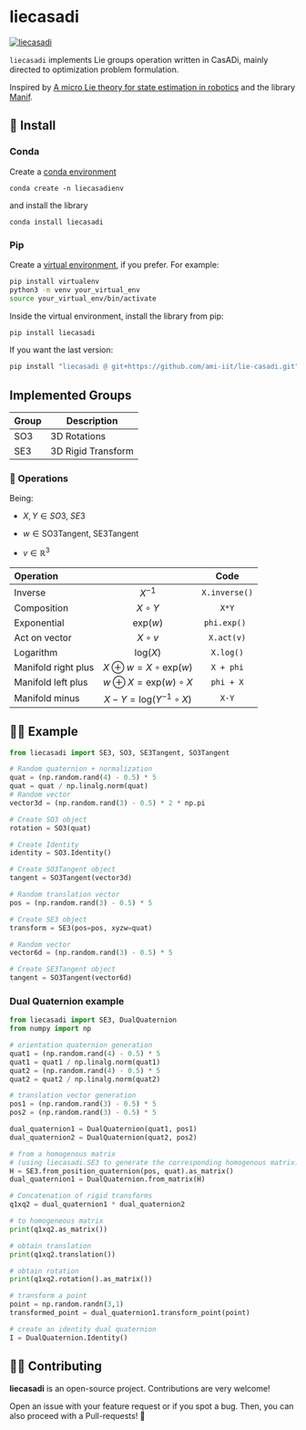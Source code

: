 # liecasadi

[![liecasadi](https://github.com/ami-iit/liecasadi/actions/workflows/tests.yml/badge.svg)](https://github.com/ami-iit/liecasadi/actions/workflows/tests.yml)

`liecasadi` implements Lie groups operation written in CasADi, mainly directed to optimization problem formulation.

Inspired by [A micro Lie theory for state estimation in robotics](https://arxiv.org/pdf/1812.01537.pdf) and the library [Manif](https://github.com/artivis/manif).

## 🐍 Install

### Conda

Create a [conda environment](https://github.com/robotology/robotology-superbuild/blob/master/doc/conda-forge.md)
```
conda create -n liecasadienv
```
and install the library 
```
conda install liecasadi
```

### Pip
Create a [virtual environment](https://docs.python.org/3/library/venv.html#venv-def), if you prefer. For example:

```bash
pip install virtualenv
python3 -m venv your_virtual_env
source your_virtual_env/bin/activate
```

Inside the virtual environment, install the library from pip:

```bash
pip install liecasadi
```

If you want the last version:

```bash
pip install "liecasadi @ git+https://github.com/ami-iit/lie-casadi.git"
```

## Implemented Groups

| **Group** | Description        |
| --------- | ------------------ |
| SO3       | 3D Rotations       |
| SE3       | 3D Rigid Transform |

### 🚀 Operations

Being:

- $X, Y \in SO3, \ SE3$

- $w \in \text{SO3Tangent}, \ \text{SE3Tangent}$

- $v \in \mathbb{R}^3$

| Operation           |                                       |     Code      |
| :------------------ | :-----------------------------------: | :-----------: |
| Inverse             |               $X^{-1}$                | `X.inverse()` |
| Composition         |              $X \circ Y$              |     `X*Y`     |
| Exponential         |            $\text{exp}(w)$            | `phi.exp() `  |
| Act on vector       |              $X \circ v$              |  `X.act(v)`   |
| Logarithm           |            $\text{log}(X)$            |   `X.log()`   |
| Manifold right plus | $X \oplus  w = X \circ \text{exp}(w)$ |   `X + phi`   |
| Manifold left plus  | $w \oplus X = \text{exp}(w) \circ X$  |   `phi + X`   |
| Manifold minus      |  $X-Y = \text{log}(Y^{-1} \circ X)$   |     `X-Y`     |

## 🦸‍♂️ Example

```python
from liecasadi import SE3, SO3, SE3Tangent, SO3Tangent

# Random quaternion + normalization
quat = (np.random.rand(4) - 0.5) * 5
quat = quat / np.linalg.norm(quat)
# Random vector
vector3d = (np.random.rand(3) - 0.5) * 2 * np.pi

# Create SO3 object
rotation = SO3(quat)

# Create Identity
identity = SO3.Identity()

# Create SO3Tangent object
tangent = SO3Tangent(vector3d)

# Random translation vector
pos = (np.random.rand(3) - 0.5) * 5

# Create SE3 object
transform = SE3(pos=pos, xyzw=quat)

# Random vector
vector6d = (np.random.rand(3) - 0.5) * 5

# Create SE3Tangent object
tangent = SO3Tangent(vector6d)
```

### Dual Quaternion example

```python
from liecasadi import SE3, DualQuaternion
from numpy import np

# orientation quaternion generation
quat1 = (np.random.rand(4) - 0.5) * 5
quat1 = quat1 / np.linalg.norm(quat1)
quat2 = (np.random.rand(4) - 0.5) * 5
quat2 = quat2 / np.linalg.norm(quat2)

# translation vector generation
pos1 = (np.random.rand(3) - 0.5) * 5
pos2 = (np.random.rand(3) - 0.5) * 5

dual_quaternion1 = DualQuaternion(quat1, pos1)
dual_quaternion2 = DualQuaternion(quat2, pos2)

# from a homogenous matrix
# (using liecasadi.SE3 to generate the corresponding homogenous matrix)
H = SE3.from_position_quaternion(pos, quat).as_matrix()
dual_quaternion1 = DualQuaternion.from_matrix(H)

# Concatenation of rigid transforms
q1xq2 = dual_quaternion1 * dual_quaternion2

# to homogeneous matrix
print(q1xq2.as_matrix())

# obtain translation
print(q1xq2.translation())

# obtain rotation
print(q1xq2.rotation().as_matrix())

# transform a point
point = np.random.randn(3,1)
transformed_point = dual_quaternion1.transform_point(point)

# create an identity dual quaternion
I = DualQuaternion.Identity()
```

## 🦸‍♂️ Contributing

**liecasadi** is an open-source project. Contributions are very welcome!

Open an issue with your feature request or if you spot a bug. Then, you can also proceed with a Pull-requests! :rocket:
